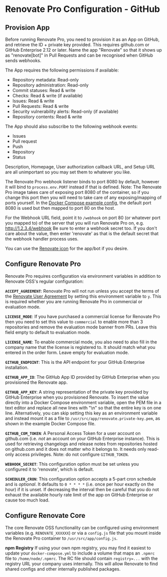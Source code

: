 # Renovate Pro Configuration - GitHub

## Provision App

Before running Renovate Pro, you need to provision it as an App on GitHub, and retrieve the ID + private key provided. This requires github.com or GitHub Enterprise 2.12 or later. Name the app "Renovate" so that it shows up as "renovate[bot]" in Pull Requests and can be recognised when GitHub sends webhooks.

The App requires the following permissions if available:

* Repository metadata: Read-only
* Repository administration: Read-only
* Commit statuses: Read & write
* Checks: Read & write (if available)
* Issues: Read & write
* Pull Requests: Read & write
* Security vulnerability alerts: Read-only (if available)
* Repository contents: Read & write

The App should also subscribe to the following webhook events:

* Issues
* Pull request
* Push
* Repository
* Status

Description, Homepage, User authorization callback URL, and Setup URL are all unimportant so you may set them to whatever you like.

The Renovate Pro webhook listener binds to port 8080 by default, however it will bind to `process.env.PORT` instead if that is defined. Note: The Renovate Pro image takes care of exposing port 8080 of the container, so if you change this port then you will need to take care of any exposing/mapping of ports yourself. In the [Docker Compose example config](https://github.com/renovatebot/pro/blob/master/examples/docker-compose.yml), the default port 8080 is used but then mapped to port 80 on the host.

For the Webhook URL field, point it to `/webhook` on port 80 (or whatever port you mapped to) of the server that you will run Renovate Pro on, e.g. http://1.2.3.4/webhook
Be sure to enter a webhook secret too. If you don't care about the value, then enter 'renovate' as that is the default secret that the webhook handler process uses.

You can use the [Renovate icon](https://renovatebot.com/images/icon.png) for the app/bot if you desire.

## Configure Renovate Pro

Renovate Pro requires configuration via environment variables in addition to Renovate OSS's regular configuration:

**`ACCEPT_AGREEMENT`**: Renovate Pro will not run unless you accept the terms of the [Renovate User Agreement](https://renovatebot.com/user-agreement) by setting this environment variable to `y`. This is required whether you are running Renovate Pro in commercial or evaluation mode.

**`LICENSE_MODE`**: If you have purchased a commercial license for Renovate Pro then you need to set this value to `commercial` to enable more than 3 repositories and remove the evaluation mode banner from PRs. Leave this field empty to default to evaluation mode.

**`LICENSE_NAME`**: To enable commercial mode, you also need to also fill in the company name that the license is registered to. It should match what you entered in the order form. Leave empty for evaluation mode.

**`GITHUB_ENDPOINT`**: This is the API endpoint for your GitHub Enterprise installation.

**`GITHUB_APP_ID`**: The GitHub App ID provided by GitHub Enterprise when you provisioned the Renovate app.

**`GITHUB_APP_KEY`**: A string representation of the private key provided by GitHub Enterprise when you provisioned Renovate. To insert the value directly into a Docker Compose environment variable, open the PEM file in a text editor and replace all new lines with "\n" so that the entire key is on one line. Alternatively, you can skip setting this key as an environment variable and instead mount it as a file to `/usr/src/app/renovate.private-key.pem`, as shown in the example Docker Compose file.

**`GITHUB_COM_TOKEN`**: A Personal Access Token for a user account on github.com (i.e. _not_ an account on your GitHub Enterprise instance). This is used for retrieving changelogs and release notes from repositories hosted on github.com and it does not matter who it belongs to. It needs only read-only access privileges. Note: do not configure `GITHUB_TOKEN`.

**`WEBHOOK_SECRET`**: This configuration option must be set unless you configured it to 'renovate', which is default.

**`SCHEDULER_CRON`**: This configuration option accepts a 5-part cron schedule and is _optional_. It defaults to `0 * * * *` (i.e. once per hour exactly on the hour) if it is unset. If decreasing the interval then be careful that you do not exhaust the available hourly rate limit of the app on GitHub Enterprise or cause too much load.

## Configure Renovate Core

The core Renovate OSS functionality can be configured using environment variables (e.g. `RENOVATE_XXXXXX`) or via a `config.js` file that you mount inside the Renovate Pro container to `/usr/src/app/config.js`.

**npm Registry** If using your own npm registry, you may find it easiest to update your `docker-compose.yml` to include a volume that maps an `.npmrc` file to `/home/node/.npmrc`. The RC file should contain `registry=...` with the registry URL your company uses internally. This will allow Renovate to find shared configs and other internally published packages.
